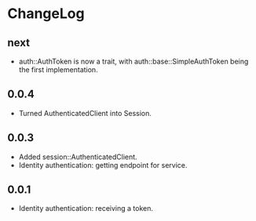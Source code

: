 ChangeLog
=========

next
----

* auth::AuthToken is now a trait, with auth::base::SimpleAuthToken being
  the first implementation.

0.0.4
-----

* Turned AuthenticatedClient into Session.

0.0.3
-----

* Added session::AuthenticatedClient.
* Identity authentication: getting endpoint for service.

0.0.1
-----

* Identity authentication: receiving a token.

